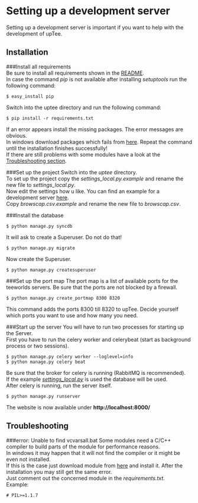 Setting up a development server
===============================
Setting up a development server is important if you want to help with the development of upTee.

Installation
------------
###Install all requirements    
Be sure to install all requirements shown in the [README](https://github.com/upTee/upTee/blob/master/README.md).    
In case the command _pip_ is not available after installing _setuptools_ run the following command:    
```shell
$ easy_install pip
```
Switch into the uptee directory and run the following command:    
```shell
$ pip install -r requirements.txt
```
If an error appears install the missing packages. The error messages are obvious.    
In windows download packages which fails from [here](http://www.lfd.uci.edu/~gohlke/pythonlibs/).
Repeat the command until the installation finishes successfully!    
If there are still problems with some modules have a look at the [Troubleshooting section](https://github.com/upTee/upTee/blob/master/docs/development_server.md#troubleshooting).

###Set up the project
Switch into the _uptee_ directory.    
To set up the project copy the _settings_local.py.example_ and rename the new file to _settings_local.py_.    
Now edit the settings how u like. You can find an example for a development server [here](https://github.com/upTee/upTee/blob/master/docs/settings_devlopment/settings_local.py).    
Copy _browscap.csv.example_ and rename the new file to _browscap.csv_.

###Install the database    
```shell
$ python manage.py syncdb
```
It will ask to create a Superuser. Do not do that!    
```shell
$ python manage.py migrate
```
Now create the Superuser.    
```shell
$ python manage.py createsuperuser
```

###Set up the port map
The port map is a list of available ports for the teeworlds servers. Be sure that the ports are not blocked by a firewall.    
```shell
$ python manage.py create_portmap 8300 8320
```
This command adds the ports 8300 till 8320 to upTee. Decide yourself which ports you want to use and how many you need.

###Start up the server
You will have to run two processes for starting up the Server.    
First you have to run the celery worker and celerybeat (start as background process or two sessions).    
```shell
$ python manage.py celery worker --loglevel=info
$ python manage.py celery beat
```
Be sure that the broker for celery is running (RabbitMQ is recommended).    
If the example _[settings_local.py](https://github.com/upTee/upTee/blob/master/docs/settings_devlopment/settings_local.py)_ is used the database will be used.    
After celery is running, run the server itself.
```shell
$ python manage.py runserver
```
The website is now available under __http://localhost:8000/__

Troubleshooting
---------------
###error: Unable to find vcvarsall.bat
Some modules need a C/C++ compiler to build parts of the module for performance reasons.    
In windows it may happen that it will not find the compiler or it might be even not installed.    
If this is the case just download module from [here](http://www.lfd.uci.edu/~gohlke/pythonlibs/) and install it. After the installation you may still get the same error.    
Just comment out the concerned module in the _requirements.txt_.    
Example:    
```
# PIL>=1.1.7
```
